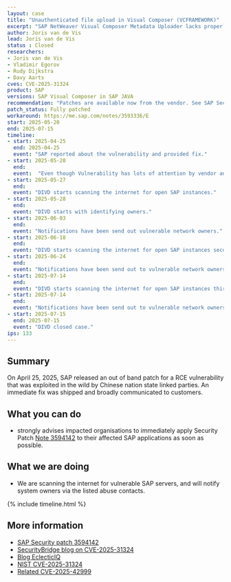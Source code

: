 ```yaml
---
layout: case
title: "Unauthenticated file upload in Visual Composer (VCFRAMEWORK)"
excerpt: "SAP NetWeaver Visual Composer Metadata Uploader lacks proper authorization, allowing unauthenticated users to upload malicious files that can compromise the host system."
author: Joris van de Vis
lead: Joris van de Vis
status : Closed
researchers:
- Joris van de Vis
- Vladimir Egorov
- Rudy Dijkstra
- Davy Aarts
cves: CVE-2025-31324
product: SAP
versions: SAP Visual Composer in SAP JAVA 
recommendation: "Patches are available now from the vendor. See SAP Security notes 3594142 and 3604119."
patch_status: Fully patched
workaround: https://me.sap.com/notes/3593336/E
start: 2025-05-20
end: 2025-07-15
timeline:
- start: 2025-04-25
  end: 2025-04-25
  event: "SAP reported about the vulnerability and provided fix."
- start: 2025-05-20
  end:
  event:  "Even though Vulnerability has lots of attention by vendor and researchers, DIVD starts research to try and add a layer of protection to customers who somehow missed all info."
- start: 2025-05-27
  end:
  event: "DIVD starts scanning the internet for open SAP instances."
- start: 2025-05-28
  end:
  event: "DIVD starts with identifying owners."
- start: 2025-06-03
  end:
  event: "Notifications have been send out vulnerable network owners."
- start: 2025-06-18
  end:
  event: "DIVD starts scanning the internet for open SAP instances second time."
- start: 2025-06-24
  end:
  event: "Notifications have been send out to vulnerable network owners."
- start: 2025-07-14
  end:
  event: "DIVD starts scanning the internet for open SAP instances third time."
- start: 2025-07-14
  end:
  event: "Notifications have been send out to vulnerable network owners."
- start: 2025-07-15
  end: 2025-07-15
  event: "DIVD closed case."
ips: 133
---
```

## Summary

On April 25, 2025, SAP released an out of band patch for a RCE vulnerability that was exploited in the wild by Chinese nation state linked parties. An immediate fix was shipped and broadly communicated to customers.

## What you can do

* strongly advises impacted organisations to immediately apply Security Patch [Note 3594142](https://me.sap.com/notes/3581961) to their affected SAP applications as soon as possible.

## What we are doing

* We are scanning the internet for vulnerable SAP servers, and will notify system owners via the listed abuse contacts.

{% include timeline.html %}

## More information
* [SAP Security patch 3594142](https://me.sap.com/notes/3594142)
* [SecurityBridge blog on CVE-2025-31324](https://securitybridge.com/blog/cve-2025-31324/)
* [Blog EclecticIQ](https://blog.eclecticiq.com/china-nexus-nation-state-actors-exploit-sap-netweaver-cve-2025-31324-to-target-critical-infrastructures)
* [NIST CVE-2025-31324](https://nvd.nist.gov/vuln/detail/CVE-2025-31324)
* [Related CVE-2025-42999](https://kevintel.com/CVE-2025-42999)
